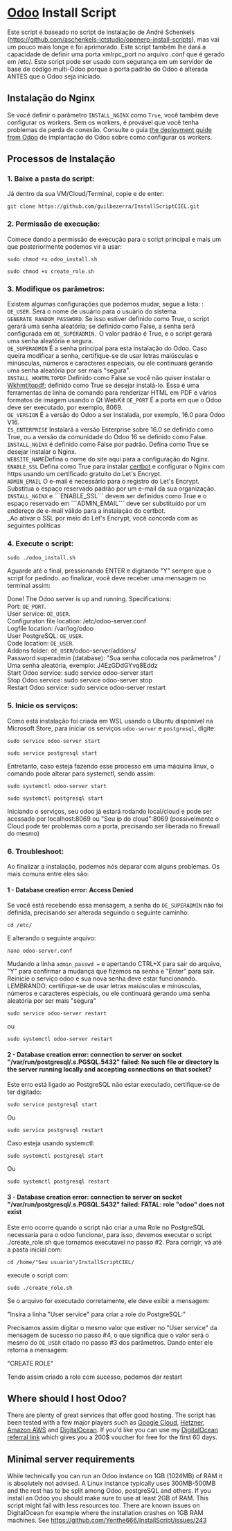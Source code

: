 # [Odoo](https://www.odoo.com "Odoo's Homepage") Install Script

Este script é baseado no script de instalação de André Schenkels (https://github.com/aschenkels-ictstudio/openerp-install-scripts), mas vai um pouco mais longe e foi aprimorado. Este script também lhe dará a capacidade de definir uma porta xmlrpc_port no arquivo .conf que é gerado em /etc/. Este script pode ser usado com segurança em um servidor de base de código multi-Odoo porque a porta padrão do Odoo é alterada ANTES que o Odoo seja iniciado.

## Instalação do Nginx
Se você definir o parâmetro ```INSTALL_NGINX``` como ```True```, você também deve configurar os workers. Sem os workers, é provável que você tenha problemas de perda de conexão. Consulte o guia [the deployment guide from Odoo](https://www.odoo.com/documentation/16.0/administration/install/deploy.html) de implantação do Odoo sobre como configurar os workers.

## Processos de Instalação

### 1. Baixe a pasta do script:

Já dentro da sua VM/Cloud/Terminal, copie e de enter:
```
git clone https://github.com/guilbezerra/InstallScriptCIEL.git
```

### 2. Permissão de execução:

Comece dando a permissão de execução para o script principal e mais um que posteriormente podemos vir a usar:
```
sudo chmod +x odoo_install.sh
```
```
sudo chmod +x create_role.sh
```
### 3. Modifique os parâmetros:
  Existem algumas configurações que podemos mudar, segue a lista: :<br/>
```OE_USER```. Será o nome de usuário para o usuário do sistema.<br/>
```GENERATE_RANDOM_PASSWORD```. Se isso estiver definido como True, o script gerará uma senha aleatória; se definido como False, a senha será configurada em ```OE_SUPERADMIN.``` O valor padrão é True, e o script gerará uma senha aleatória e segura.<br/>
```OE_SUPERADMIN``` É a senha principal para esta instalação do Odoo. Caso queira modificar a senha, certifique-se de usar letras maiúsculas e minúsculas, números e caracteres especiais, ou ele continuará gerando uma senha aleatória por ser mais "segura".<br/>
```INSTALL_WKHTMLTOPDF``` Definido como False se você não quiser instalar o [Wkhmtltopdf](https://wkhtmltopdf.org/usage/wkhtmltopdf.txt); definido como True se desejar instalá-lo. Essa é uma ferramentas de linha de comando para renderizar HTML em PDF e vários formatos de imagem usando o Qt WebKit 
```OE_PORT``` É a porta em que o Odoo deve ser executado, por exemplo, 8069.<br/>
```OE_VERSION``` É a versão do Odoo a ser instalada, por exemplo, 16.0 para Odoo V16.<br/>
```IS_ENTERPRISE``` Instalará a versão Enterprise sobre 16.0 se definido como True, ou a versão da comunidade do Odoo 16 se definido como False.<br/>
```INSTALL_NGINX``` é definido como False por padrão. Defina como True se desejar instalar o Nginx.<br/>
```WEBSITE_NAME```Defina o nome do site aqui para a configuração do Nginx.<br/>
```ENABLE_SSL``` Defina como True para instalar [certbot](https://github.com/certbot/certbot) e configurar o Nginx com https usando um certificado gratuito do Let's Encrypt.<br/>
```ADMIN_EMAIL``` O e-mail é necessário para o registro do Let's Encrypt. Substitua o espaço reservado padrão por um e-mail da sua organização.<br/>
```INSTALL_NGINX``` e ´´´ENABLE_SSL´´´ devem ser definidos como True e o espaço reservado em ´´´ADMIN_EMAIL´´´ deve ser substituído por um endereço de e-mail válido para a instalação do certbot.<br/>
  _Ao ativar o SSL por meio do Let's Encrypt, você concorda com as seguintes políticas <br/>

### 4. Execute o script:
```
sudo ./odoo_install.sh
```
Aguarde até o final, pressionando ENTER e digitando "Y" sempre que o script for pedindo. ao finalizar,
você deve receber uma mensagem no terminal assim:


Done! The Odoo server is up and running. Specifications:<br/>
Port: ```OE_PORT```.<br/>
User service: ```OE_USER```.<br/>
Configuraton file location: /etc/odoo-server.conf<br/>
Logfile location: /var/log/odoo<br/>
User PostgreSQL: ```OE_USER```.<br/>
Code location: ```OE_USER```.<br/>
Addons folder: ```OE_USER```/odoo-server/addons/<br/>
Password superadmin (database): "Sua senha colocada nos parâmetros" / Uma senha aleatória, exemplo: J4EzGDdGYvq8Eddz<br/>
Start Odoo service: sudo service odoo-server start<br/>
Stop Odoo service: sudo service odoo-server stop<br/>
Restart Odoo service: sudo service odoo-server restart<br/>

### 5. Inicie os serviços:

Como está instalação foi criada em WSL usando o Ubuntu disponivel na Microsoft Store, para iniciar os serviços ```odoo-server``` e ```postgresql```, digite:
```
sudo service odoo-server start
```

```
sudo service postgresql start
```
Entretanto, caso esteja fazendo esse processo em uma máquina linux, o comando pode alterar para systemctl, sendo assim:
```
sudo systemctl odoo-server start
```
```
sudo systemctl postgresql start
```

Iniciando o serviços, seu odoo já estará rodando local/cloud e pode ser acessado por localhost:8069 ou "Seu ip do cloud":8069 (possivelmente o Cloud pode ter problemas com a porta, precisando ser liberada no firewall do mesmo)

### 6. Troubleshoot:

Ao finalizar a instalação, podemos nós deparar com alguns problemas. Os mais comuns entre eles são:

#### 1 - Database creation error: Access Denied
  Se  você está recebendo essa mensagem, a senha do ```OE_SUPERADMIN``` não foi definida, precisando ser alterada seguindo o seguinte caminho:
  ```
  cd /etc/
```
  E alterando o seguinte arquivo:
  
```
nano odoo-server.conf
```
  Mudando a linha ```admin_passwd =``` e apertando CTRL+X para sair do arquivo, "Y" para confirmar a mudança que fizemos na senha e "Enter" para sair. Reinicie o serviço odoo e sua nova senha deve estar funcionando. LEMBRANDO: certifique-se de usar letras maiúsculas e minúsculas, números e caracteres especiais, ou ele continuará gerando uma senha aleatória por ser mais "segura"
```
sudo service odoo-server restart
```
ou
```
sudo systemctl odoo-server restart
```
  

 #### 2 - Database creation error: connection to server on socket "/var/run/postgresql/.s.PGSQL.5432" failed: No such file or directory Is the server running locally and accepting connections on that socket?

Este erro está ligado ao PostgreSQL não estar executado, certifique-se de ter digitado:
```
sudo service postgresql start
```
Ou
```
sudo service postgresql restart
```
Caso esteja usando systemctl:
```
sudo systemctl postgresql start
```
Ou
```
sudo systemctl postgresql restart
```

 #### 3 - Database creation error: connection to server on socket "/var/run/postgresql/.s.PGSQL.5432" failed: FATAL: role "odoo" does not exist

Este erro ocorre quando o script não criar a uma Role no PostgreSQL necessaria para o odoo funcionar, para isso, devemos executar o script ./create_role.sh que tornamos executavel no passo #2. Para corrigir, vá até a pasta inicial com:
 ```
cd /home/"Seu usuario"/InstallScriptCIEL/
```
execute o script com:

 ```
sudo ./create_role.sh
```
Se o arquivo for executado corretamente, ele deve exibir a mensagem:

"Insira a linha "User service" para criar a role do PostgreSQL:"

Precisamos assim digitar o mesmo valor que estiver no "User service" da mensagem de sucesso no passo #4, o que significa que o valor será o mesmo do ```OE_USER``` citado no passo #3 dos parâmetros. Dando enter ele retorna a mensagem:

"CREATE ROLE"

Tendo assim criado a role com sucesso, podemos dar restart 


 
 

## Where should I host Odoo?
There are plenty of great services that offer good hosting. The script has been tested with a few major players such as [Google Cloud](https://cloud.google.com/), [Hetzner](https://www.hetzner.com/), [Amazon AWS](https://aws.amazon.com/) and [DigitalOcean](https://www.digitalocean.com/products/droplets/).
If you'd like you can use my [DigitalOcean referral link](https://m.do.co/c/d605cc420682) which gives you a 200$ voucher for free for the first 60 days.

## Minimal server requirements
While technically you can run an Odoo instance on 1GB (1024MB) of RAM it is absolutely not advised. A Linux instance typically uses 300MB-500MB and the rest has to be split among Odoo, postgreSQL and others. If you install an Odoo you should make sure to use at least 2GB of RAM. This script might fail with less resources too.
There are known issues on DigitalOcean for example where the installation crashes on 1GB RAM machines. See https://github.com/Yenthe666/InstallScript/issues/243
